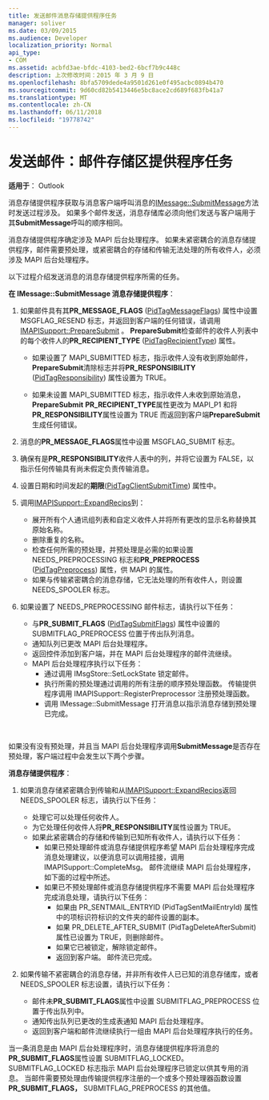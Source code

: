 ```yaml
---
title: 发送邮件消息存储提供程序任务
manager: soliver
ms.date: 03/09/2015
ms.audience: Developer
localization_priority: Normal
api_type:
- COM
ms.assetid: acbfd3ae-bfdc-4103-bed2-6bcf7b9c448c
description: 上次修改时间：2015 年 3 月 9 日
ms.openlocfilehash: 8bfa5709dede4a9501d261e0f495acbc0894b470
ms.sourcegitcommit: 9d60cd82b5413446e5bc8ace2cd689f683fb41a7
ms.translationtype: MT
ms.contentlocale: zh-CN
ms.lasthandoff: 06/11/2018
ms.locfileid: "19778742"
---
```

# <a name="sending-messages-message-store-provider-tasks"></a>发送邮件：邮件存储区提供程序任务

**适用于**： Outlook 
  
消息存储提供程序获取与消息客户端呼叫消息的[IMessage::SubmitMessage](imessage-submitmessage.md)方法时发送过程涉及。 如果多个邮件发送，消息存储库必须向他们发送与客户端用于其**SubmitMessage**呼叫的顺序相同。 
  
消息存储提供程序确定涉及 MAPI 后台处理程序。 如果未紧密耦合的消息存储提供程序，邮件需要预处理，或紧密耦合的存储和传输无法处理的所有收件人，必须涉及 MAPI 后台处理程序。 
  
以下过程介绍发送消息的消息存储提供程序所需的任务。 
  
**在 IMessage::SubmitMessage 消息存储提供程序**：
  
1. 如果邮件具有其**PR_MESSAGE_FLAGS** ([PidTagMessageFlags](pidtagmessageflags-canonical-property.md)) 属性中设置 MSGFLAG_RESEND 标志，并返回到客户端的任何错误，请调用[IMAPISupport::PrepareSubmit](imapisupport-preparesubmit.md) 。 **PrepareSubmit**检查邮件的收件人列表中的每个收件人的**PR_RECIPIENT_TYPE** ([PidTagRecipientType](pidtagrecipienttype-canonical-property.md)) 属性。
    
   - 如果设置了 MAPI_SUBMITTED 标志，指示收件人没有收到原始邮件， **PrepareSubmit**清除标志并将**PR_RESPONSIBILITY** ([PidTagResponsibility](pidtagresponsibility-canonical-property.md)) 属性设置为 TRUE。 
    
   - 如果未设置 MAPI_SUBMITTED 标志，指示收件人未收到原始消息， **PrepareSubmit** **PR_RECIPIENT_TYPE**属性更改为 MAPI_P1 和将**PR_RESPONSIBILITY**属性设置为 TRUE 而返回到客户端**PrepareSubmit**生成任何错误。 
    
2. 消息的**PR_MESSAGE_FLAGS**属性中设置 MSGFLAG_SUBMIT 标志。 
    
3. 确保有是**PR_RESPONSIBILITY**收件人表中的列，并将它设置为 FALSE，以指示任何传输具有尚未假定负责传输消息。 
    
4. 设置日期和时间发起的**期限**([PidTagClientSubmitTime](pidtagclientsubmittime-canonical-property.md)) 属性中。
    
5. 调用[IMAPISupport::ExpandRecips](imapisupport-expandrecips.md)到： 
    
   - 展开所有个人通讯组列表和自定义收件人并将所有更改的显示名称替换其原始名称。
   - 删除重复的名称。
   - 检查任何所需的预处理，并预处理是必需的如果设置 NEEDS_PREPROCESSING 标志和**PR_PREPROCESS** ([PidTagPreprocess](pidtagpreprocess-canonical-property.md)) 属性，供 MAPI 的属性。 
   - 如果与传输紧密耦合的消息存储，它无法处理的所有收件人，则设置 NEEDS_SPOOLER 标志。 
    
6. 如果设置了 NEEDS_PREPROCESSING 邮件标志，请执行以下任务：
    
   - 与**PR_SUBMIT_FLAGS** ([PidTagSubmitFlags](pidtagsubmitflags-canonical-property.md)) 属性中设置的 SUBMITFLAG_PREPROCESS 位置于传出队列消息。
   - 通知队列已更改 MAPI 后台处理程序。
   - 返回控件添加到客户端，并在 MAPI 后台处理程序的邮件流继续。 
   - MAPI 后台处理程序执行以下任务：
     - 通过调用 IMsgStore::SetLockState 锁定邮件。 
     - 执行所需的预处理通过调用的所有注册的顺序预处理函数。 传输提供程序调用 IMAPISupport::RegisterPreprocessor 注册预处理函数。 
     - 调用 IMessage::SubmitMessage 打开消息以指示消息存储到预处理已完成。

<br/>

如果没有没有预处理，并且当 MAPI 后台处理程序调用**SubmitMessage**是否存在预处理，客户端过程中会发生以下两个步骤。 

**消息存储提供程序**：

1. 如果消息存储紧密耦合到传输和从[IMAPISupport::ExpandRecips](imapisupport-expandrecips.md)返回 NEEDS_SPOOLER 标志，请执行以下任务：
    
   - 处理它可以处理任何收件人。
   - 为它处理任何收件人将**PR_RESPONSIBILITY**属性设置为 TRUE。 
   - 如果此紧密耦合的存储和传输到已知所有收件人，请执行以下任务：
     - 如果已预处理邮件或消息存储提供程序希望 MAPI 后台处理程序完成消息处理建议，以便消息可以调用挂接，调用 IMAPISupport::CompleteMsg。 邮件流继续 MAPI 后台处理程序，如下面的过程中所述。  
     - 如果已不预处理邮件或消息存储提供程序不需要 MAPI 后台处理程序完成消息处理，请执行以下任务：
       - 如果由 PR_SENTMAIL_ENTRYID (PidTagSentMailEntryId) 属性中的项标识符标识的文件夹的邮件设置的副本。
       - 如果 PR_DELETE_AFTER_SUBMIT (PidTagDeleteAfterSubmit) 属性已设置为 TRUE，则删除邮件。
       - 如果它已被锁定，解除锁定邮件。
       - 返回到客户端。 邮件流已完成。 
   
2. 如果传输不紧密耦合的消息存储，并非所有收件人已已知的消息存储库，或者 NEEDS_SPOOLER 标志设置，请执行以下任务：
    
   - 邮件未**PR_SUBMIT_FLAGS**属性中设置 SUBMITFLAG_PREPROCESS 位置于传出队列中。 
   - 通知传出队列已更改的生成表通知 MAPI 后台处理程序。 
   - 返回到客户端和邮件流继续执行一组由 MAPI 后台处理程序执行的任务。
    
当一条消息是由 MAPI 后台处理程序时，消息存储提供程序将消息的**PR_SUBMIT_FLAGS**属性设置 SUBMITFLAG_LOCKED。 SUBMITFLAG_LOCKED 标志指示 MAPI 后台处理程序已锁定以供其专用的消息。 当邮件需要预处理由传输提供程序注册的一个或多个预处理器函数设置**PR_SUBMIT_FLAGS，** SUBMITFLAG_PREPROCESS 的其他值。 
  

